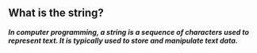 ## What is the string?

**_In computer programming, a string is a sequence of characters used to represent text. It is typically used to store and manipulate text data._**
